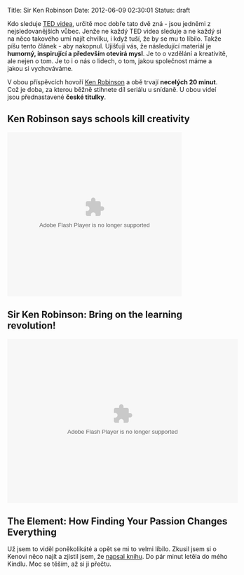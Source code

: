 Title: Sir Ken Robinson
Date: 2012-06-09 02:30:01
Status: draft

Kdo sleduje [TED videa](http://www.ted.com/), určitě moc dobře tato dvě zná - jsou jedněmi z nejsledovanějších vůbec. Jenže ne každý TED videa sleduje a ne každý si na něco takového umí najít chvilku, i když tuší, že by se mu to líbilo. Takže píšu tento článek - aby nakopnul. Ujišťuji vás, že následující materiál je **humorný, inspirující a především otevírá mysl**. Je to o vzdělání a kreativitě, ale nejen o tom. Je to i o nás o lidech, o tom, jakou společnost máme a jakou si vychováváme.

V obou příspěvcích hovoří [Ken Robinson](https://en.wikipedia.org/wiki/Ken_Robinson_%28educationalist%29) a obě trvají **necelých 20 minut**. Což je doba, za kterou běžně stihnete díl seriálu u snídaně. U obou videí jsou přednastavené **české titulky**.

## Ken Robinson says schools kill creativity

<object width="398" height="374">
<param name="movie" value="http://video.ted.com/assets/player/swf/EmbedPlayer.swf"></param>
<param name="allowFullScreen" value="true" />
<param name="allowScriptAccess" value="always"/>
<param name="wmode" value="transparent"></param>
<param name="bgColor" value="#ffffff"></param>
<param name="flashvars" value="vu=http://video.ted.com/talk/stream/2006/Blank/SirKenRobinson_2006-320k.mp4&su=http://images.ted.com/images/ted/tedindex/embed-posters/SirKenRobinson-2006.embed_thumbnail.jpg&vw=384&vh=288&ap=0&ti=66&lang=cs&introDuration=15330&adDuration=4000&postAdDuration=830&adKeys=talk=ken_robinson_says_schools_kill_creativity;year=2006;theme=bold_predictions_stern_warnings;theme=master_storytellers;theme=how_the_mind_works;theme=the_creative_spark;theme=how_we_learn;event=TED2006;tag=children;tag=creativity;tag=culture;tag=dance;tag=education;tag=parenting;&preAdTag=tconf.ted/embed;tile=1;sz=512x288;" />
<embed src="http://video.ted.com/assets/player/swf/EmbedPlayer.swf" pluginspace="http://www.macromedia.com/go/getflashplayer" type="application/x-shockwave-flash" wmode="transparent" bgColor="#ffffff" width="398" height="374" allowFullScreen="true" allowScriptAccess="always" flashvars="vu=http://video.ted.com/talk/stream/2006/Blank/SirKenRobinson_2006-320k.mp4&su=http://images.ted.com/images/ted/tedindex/embed-posters/SirKenRobinson-2006.embed_thumbnail.jpg&vw=384&vh=288&ap=0&ti=66&lang=cs&introDuration=15330&adDuration=4000&postAdDuration=830&adKeys=talk=ken_robinson_says_schools_kill_creativity;year=2006;theme=bold_predictions_stern_warnings;theme=master_storytellers;theme=how_the_mind_works;theme=the_creative_spark;theme=how_we_learn;event=TED2006;tag=children;tag=creativity;tag=culture;tag=dance;tag=education;tag=parenting;&preAdTag=tconf.ted/embed;tile=1;sz=512x288;"></embed>
</object>

## Sir Ken Robinson: Bring on the learning revolution!

<object width="526" height="374">
<param name="movie" value="http://video.ted.com/assets/player/swf/EmbedPlayer.swf"></param>
<param name="allowFullScreen" value="true" />
<param name="allowScriptAccess" value="always"/>
<param name="wmode" value="transparent"></param>
<param name="bgColor" value="#ffffff"></param>
<param name="flashvars" value="vu=http://video.ted.com/talk/stream/2010/Blank/SirKenRobinson_2010-320k.mp4&su=http://images.ted.com/images/ted/tedindex/embed-posters/SirKenRobinson-2010.embed_thumbnail.jpg&vw=512&vh=288&ap=0&ti=865&lang=cs&introDuration=15330&adDuration=4000&postAdDuration=830&adKeys=talk=sir_ken_robinson_bring_on_the_revolution;year=2010;theme=the_rise_of_collaboration;theme=how_the_mind_works;theme=whipsmart_comedy;theme=how_we_learn;theme=the_creative_spark;theme=master_storytellers;event=TED2010;tag=children;tag=creativity;tag=education;tag=invention;&preAdTag=tconf.ted/embed;tile=1;sz=512x288;" />
<embed src="http://video.ted.com/assets/player/swf/EmbedPlayer.swf" pluginspace="http://www.macromedia.com/go/getflashplayer" type="application/x-shockwave-flash" wmode="transparent" bgColor="#ffffff" width="526" height="374" allowFullScreen="true" allowScriptAccess="always" flashvars="vu=http://video.ted.com/talk/stream/2010/Blank/SirKenRobinson_2010-320k.mp4&su=http://images.ted.com/images/ted/tedindex/embed-posters/SirKenRobinson-2010.embed_thumbnail.jpg&vw=512&vh=288&ap=0&ti=865&lang=cs&introDuration=15330&adDuration=4000&postAdDuration=830&adKeys=talk=sir_ken_robinson_bring_on_the_revolution;year=2010;theme=the_rise_of_collaboration;theme=how_the_mind_works;theme=whipsmart_comedy;theme=how_we_learn;theme=the_creative_spark;theme=master_storytellers;event=TED2010;tag=children;tag=creativity;tag=education;tag=invention;&preAdTag=tconf.ted/embed;tile=1;sz=512x288;"></embed>
</object>

## The Element: How Finding Your Passion Changes Everything

Už jsem to viděl poněkolikáté a opět se mi to velmi líbilo. Zkusil jsem si o Kenovi něco najít a zjistil jsem, že [napsal knihu](http://www.amazon.com/The-Element-Finding-Everything-ebook/dp/B001MSMUH0/ref=tmm_kin_title_0?ie=UTF8&m=A2M9W3KSQUCQTK). Do pár minut letěla do mého Kindlu. Moc se těším, až si ji přečtu.
